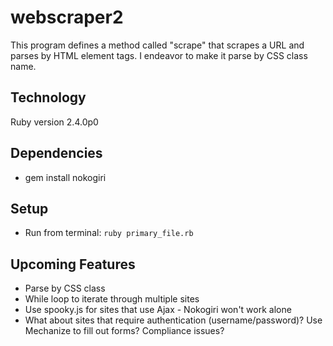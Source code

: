 # webscraper2
This program defines a method called "scrape" that scrapes a URL and parses by HTML element tags. I endeavor to make it parse by CSS class name.


## Technology
Ruby version 2.4.0p0


## Dependencies
* gem install nokogiri


## Setup
* Run from terminal: `ruby primary_file.rb`


## Upcoming Features
* Parse by CSS class
* While loop to iterate through multiple sites
* Use spooky.js for sites that use Ajax - Nokogiri won't work alone
* What about sites that require authentication (username/password)? Use Mechanize to fill out forms? Compliance issues?
